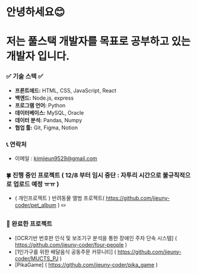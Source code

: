 # 안녕하세요😊
# 저는 **풀스택 개발자**를 목표로 공부하고 있는 개발자 입니다.

### ✅ 기술 스택 ✅
- **프론트에드:** HTML, CSS, JavaScript, React
- **백엔드:** Node.js, express
- **프로그램 언어:** Python
- **데이터베이스:** MySQL, Oracle
- **데이터 분석:** Pandas, Numpy
- **협업 툴:** Git, Figma, Notion

### 📞 연락처
- 이메일 : kimjieun9529@gmail.com

### 🍀 진행 중인 프로젝트 ( 12/8 부터 임시 중단 : 자투리 시간으로 불규칙적으로 업로드 예정 ㅠㅠ )
- ( 개인프로젝트 ) 반려동물 앨범 프로젝트( https://github.com/jieuny-coder/pet_album ) ✏️

### 🍁 완료한 프로젝트
- [OCR기반 번호판 인식 및 보조기구 분석을 통한 장애인 주차 단속 시스템] ( https://github.com/jieuny-coder/four-people )
- [1인가구를 위한 배달음식 공동주문 커뮤니티] ( https://github.com/jieuny-coder/MUCTS_PJ )
- [PikaGame] ( https://github.com/jieuny-coder/pika_game )
